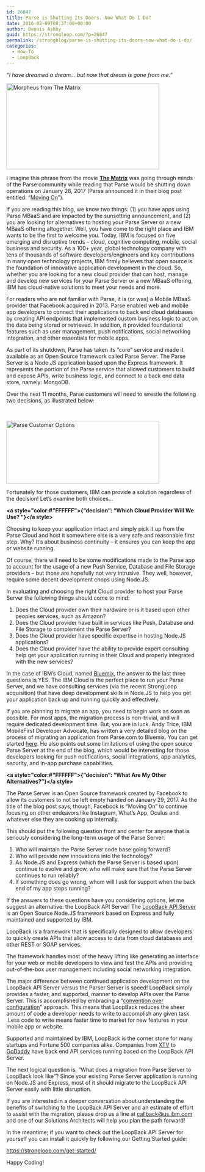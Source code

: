 ```yaml
---
id: 26847
title: Parse is Shutting Its Doors. Now What Do I Do?
date: 2016-02-09T08:37:08+00:00
author: Dennis Ashby
guid: https://strongloop.com/?p=26847
permalink: /strongblog/parse-is-shutting-its-doors-now-what-do-i-do/
categories:
  - How-To
  - LoopBack
---
```

_&#8220;I have dreamed a dream&#8230; but now that dream is gone from me.&#8221;_

[<img class="aligncenter size-medium wp-image-26848" src="{{site.url}}/blog-assets/2016/02/Matrix-300x169.png" alt="Morpheus from The Matrix" width="400" height="225"  />]({{site.url}}/blog-assets/2016/02/Matrix.png)

I imagine this phrase from the movie [**The Matrix**](https://www.youtube.com/watch?v=s8VHpx98fFQ) was going through minds of the Parse community while reading that Parse would be shutting down operations on January 28, 2017 (Parse announced it in their blog post entitled: “[Moving On](http://blog.parse.com/announcements/moving-on/)”).
  
<!--more-->

If you are reading this blog, we know two things: (1) you have apps using Parse MBaaS and are impacted by the sunsetting announcement, and (2) you are looking for alternatives to hosting your Parse Server or a new MBaaS offering altogether. Well, you have come to the right place and IBM wants to be the first to welcome you. Today, IBM is focused on five emerging and disruptive trends &#8211; cloud, cognitive computing, mobile, social business and security. As a 100+ year, global technology company with tens of thousands of software developers/engineers and key contributions in many open technology projects, IBM firmly believes that open source is the foundation of innovative application development in the cloud. So, whether you are looking for a new cloud provider that can host, manage and develop new services for your Parse Server or a new MBaaS offering, IBM has cloud-native solutions to meet your needs and more.

For readers who are not familiar with Parse, it is (or was) a Mobile MBaaS provider that Facebook acquired in 2013. Parse enabled web and mobile app developers to connect their applications to back end cloud databases by creating API endpoints that implemented custom business logic to act on the data being stored or retrieved. In addition, it provided foundational features such as user management, push notifications, social networking integration, and other essentials for mobile apps.

As part of its shutdown, Parse has taken its “core” service and made it available as an Open Source framework called Parse Server. The Parse Server is a Node.JS application based upon the Express framework. It represents the portion of the Parse service that allowed customers to build and expose APIs, write business logic, and connect to a back end data store, namely: MongoDB.

Over the next 11 months, Parse customers will need to wrestle the following two decisions, as illustrated below:

&nbsp;

[<img class="aligncenter size-medium wp-image-26849" src="{{site.url}}/blog-assets/2016/02/Parse-options-300x123.png" alt="Parse Customer Options" width="400" height="164"  />]({{site.url}}/blog-assets/2016/02/Parse-options.png)

Fortunately for those customers, IBM can provide a solution regardless of the decision! Let’s examine both choices…

**<a style="color:#"FFFFFF">{&#8220;decision&#8221;: &#8220;Which Cloud Provider Will We Use? &#8220;}</a style>**

Choosing to keep your application intact and simply pick it up from the Parse Cloud and host it somewhere else is a very safe and reasonable first step. Why? It’s about business continuity – it ensures you can keep the app or website running.

Of course, there will need to be some modifications made to the Parse app to account for the usage of a new Push Service, Database and File Storage providers &#8211; but those are hopefully not very intrusive. They well, however, require some decent development chops using Node.JS.

In evaluating and choosing the right Cloud provider to host your Parse Server the following things should come to mind:

  1. Does the Cloud provider own their hardware or is it based upon other peoples services, such as Amazon?
  2. Does the Cloud provider have built in services like Push, Database and File Storage to complement the Parse Server?
  3. Does the Cloud provider have specific expertise in hosting Node.JS applications?
  4. Does the Cloud provider have the ability to provide expert consulting help get your application running in their Cloud and properly integrated with the new services?

In the case of IBM’s Cloud, named [Bluemix,](http://www.ibm.com/cloud-computing/bluemix/) the answer to the last three questions is YES. The IBM Cloud is the perfect place to run your Parse Server, and we have consulting services (via the recent StrongLoop acquisition) that have deep development skills in Node.JS to help you get your application back up and running quickly and effectively.

If you are planning to migrate an app, you need to begin work as soon as possible. For most apps, the migration process is non-trivial, and will require dedicated development time. But, you are in luck. Andy Trice, IBM MobileFirst Developer Advocate, has written a very detailed blog on the process of migrating an application from Parse.com to Bluemix. You can get started [here](https://developer.ibm.com/bluemix/2016/02/01/migrating-from-parse-to-bluemix/). He also points out some limitations of using the open source Parse Server at the end of the blog, which would be interesting for those developers looking for push notifications, social integrations, app analytics, security, and in-app purchase capabilities.

**<a style="color:#"FFFFFF">{&#8220;decision&#8221;: &#8220;What Are My Other Alternatives?&#8221;}</a style>**

The Parse Server is an Open Source framework created by Facebook to allow its customers to not be left empty handed on January 29, 2017. As the title of the blog post says, though, Facebook is “Moving On” to continue focusing on other endeavors like Instagram, What’s App, Oculus and whatever else they are cooking up internally.

This should put the following question front and center for anyone that is seriously considering the long-term usage of the Parse Server:

  1. Who will maintain the Parse Server code base going forward?
  2. Who will provide new innovations into the technology?
  3. As Node.JS and Express (which the Parse Server is based upon) continue to evolve and grow, who will make sure that the Parse Server continues to run reliably?
  4. If something does go wrong, whom will I ask for support when the back end of my app stops running?

If the answers to these questions have you considering options, let me suggest an alternative: the LoopBack API Server! The [LoopBack API Server](http://loopback.io) is an Open Source Node.JS framework based on Express and fully maintained and supported by IBM.

LoopBack is a framework that is specifically designed to allow developers to quickly create APIs that allow access to data from cloud databases and other REST or SOAP services.

The framework handles most of the heavy lifting like generating an interface for your web or mobile developers to view and test the APIs and providing out-of-the-box user management including social networking integration.

The major difference between continued application development on the LoopBack API Server versus the Parser Server is speed! LoopBack simply provides a faster, and supported, manner to develop APIs over the Parse Server. This is accomplished by embracing a “[convention over configuration](https://en.wikipedia.org/wiki/Convention_over_configuration)” approach. This means that LoopBack reduces the sheer amount of code a developer needs to write to accomplish any given task.  Less code to write means faster time to market for new features in your mobile app or website.

Supported and maintained by IBM, LoopBack is the corner stone for many startups and Fortune 500 companies alike. Companies from [XTV](http://www.xtv.net/) to [GoDaddy](https://www.godaddy.com/) have back end API services running based on the LoopBack API Server.

The next logical question is, “What does a migration from Parse Server to LoopBack look like”? Since your existing Parse Server application is running on Node.JS and Express, most of it should migrate to the LoopBack API Server easily with little disruption.

If you are interested in a deeper conversation about understanding the benefits of switching to the LoopBack API Server and an estimate of effort to assist with the migration, please drop us a line at <callback@us.ibm.com> and one of our Solutions Architects will help you plan the path forward!

In the meantime, if you want to check out the LoopBack API Server for yourself you can install it quickly by following our Getting Started guide:

<https://strongloop.com/get-started/>

Happy Coding!
